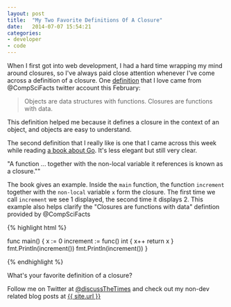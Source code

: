 ```yaml
---
layout: post
title:  "My Two Favorite Definitions Of A Closure"
date:   2014-07-07 15:54:21
categories: 
- developer
- code
---
```


When I first got into web development, I had a hard time wrapping my mind around closures, so I've always paid close attention whenever I've come across a definition of a closure.  One <a href="https://twitter.com/CompSciFact/status/436179880477462529">definition</a> that I love came from @CompSciFacts twitter account this February:

<blockquote>
Objects are data structures with functions. Closures are functions with data.

</blockquote>

<!--more--> 

This definition helped me because it defines a closure in the context of an object, and objects are easy to understand. 

The second definition that I really like is one that I came across this week while reading <a href="http://www.golang-book.com/assets/pdf/gobook.pdf">a book about Go</a>. It's less elegant but still very clear. 

"A function ... together with the non-local variable it references is known as a closure.""

The book gives an example. Inside the `main` function, the function `increment` together with the `non-local` variable `x` form the closure. The first time we call `increment` we see 1 displayed, the second time it displays 2.  This example also helps clarify the "Closures are functions with data" defintion provided by @CompSciFacts

{% highlight html %}

func main() {
	x := 0
	increment := func() int {
		x++
		return x
	}
	fmt.Println(increment())
	fmt.Println(increment())
}

{% endhighlight %}

What's your favorite definition of a closure?

Follow me on Twitter at <a href="https://twitter.com/DiscussTheTimes">@discussTheTimes</a> and check out my non-dev related blog posts at <a href="{{ site.url }}">{{ site.url }}</a>
